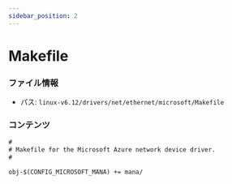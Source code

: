```yaml
---
sidebar_position: 2
---
```

# Makefile

### ファイル情報

- パス: `linux-v6.12/drivers/net/ethernet/microsoft/Makefile`

### コンテンツ

```txt
#
# Makefile for the Microsoft Azure network device driver.
#

obj-$(CONFIG_MICROSOFT_MANA) += mana/

```
